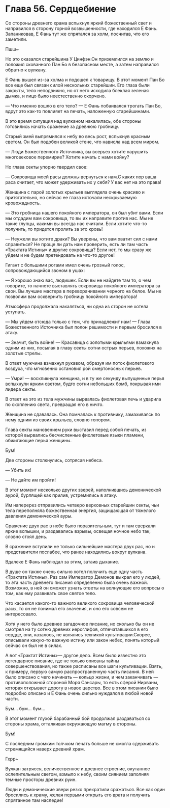 # Глава 56. Сердцебиение


Со стороны древнего храма вспыхнул яркий божественный свет и направился в сторону горной возвышенности, где находился Е Фань. Запаниковав, Е Фань тут же спрятался за холм, посчитав, что его заметили.

Пшш~

Но это оказался старейшина У Цинфэн.Он приземлился на землю и положил скованного Пан Бо в безопасном месте, а затем направился обратно к вулкану.

Е Фань вышел из-за холма и подошел к товарищу. В этот момент Пан Бо все еще был связан силой нескольких старейшин. Его глаза были закрыты, тело неподвижно, но от него исходила блеклая зеленая дымка, и лицо было неестественно скорчено.

— Что именно вошло в его тело? — Е Фань побаивался трогать Пан Бо, вдруг это как-то повлияет на печать, наложенную старейшинами.

В это время ситуация над вулканом накалилась, обе стороны готовились начать сражение за древнюю гробницу.

Старый змей выпрямился к небу во весь рост, вспыхнув красным светом. Он был подобен великой стене, что нависла над всем миром.

— Люди Божественного Источника, вы всерьез хотите нарушить многовековое перемирие? Хотите начать с нами войну?

Но глава секты упорно твердил свое:

— Сокровища моей расы должны вернуться к нам.С каких пор ваша раса считает, что может удерживать их у себя? У вас нет на это права!

Женщина с парой золотых крыльев выглядела очень красиво и притягательно, но сейчас ее глаза источали нескрываемую кровожадность.

— Это гробница нашего покойного императора, он был убит вами. Если мы отдадим вам сокровища, то вы их направите против нас. Мы не такие глупцы, какими вы всегда нас считали. Если хотите что-то получить, то придется пролить за это кровь!

— Неужели вы хотите драки? Вы уверены, что вам хватит сил с нами справиться? Не проще ли дать нам проверить, есть ли там часть «Трактата Истины» и другие сокровища? Если нет, то мы сразу же уйдем и не будем претендовать на что-то другое!

Гигант с большими рогами имел очень грозный голос, сопровождающийся звоном в ушах:

— Я хорошо знаю вас, людишек. Если вы не найдете там то, о чем говорите, то начнете выставлять сокровища покойного императора за свои. Вы лучшие мастера в переворачивании черного на белое. Мы не позволим вам осквернить гробницу покойного императора!

Атмосфера продолжала накаляться, ни одна из сторон не хотела уступать.

— Мы уйдем отсюда только с тем, что принадлежит нам! — Глава Божественного Источника был полон решимости и первым бросился в атаку.

— Значит, быть войне! — Красавица с золотыми крыльями взмахнула одним из них, посылая в главу секты сотни острых перьев, похожих на золотые стрелы.

В ответ мужчина взмахнул рукавом, образуя им поток фиолетового воздуха, что мгновенно остановил рой смертоносных перьев.

— Умри! — воскликнула женщина, и в ту же секунду выпущенные перья вспыхнули ярким светом, будто сотни небольших бомб, покрывая ими лидера секты.

В ответ на это из тела мужчины вырвалась фиолетовая печь и ударила по скоплению света, превращая его в ничто.

Женщина не сдавалась. Она помчалась к противнику, замахиваясь по нему одним из своих крыльев, словно топором.

Глава секты мановением руки выставил перед собой печать, из которой вырвались бесчисленные фиолетовые языки пламени, обжигающие перья женщины.

Бум!

Две стороны столкнулись, сотрясая небеса.

— Убить их!

— Не дайте им пройти!

В этот момент несколько других зверей, наполнившись демонической аурой, бурлящей как прилив, устремились в атаку.

Им наперерез отправились четверо верховных старейшин секты, чьи тела переполняла божественная энергия, защищающая от тяжелого давления демонической ауры.

Сражение двух рас в небе было поразительным, тут и там сверкали яркие вспышки, и раздавались взрывы, освещая ночное небо так, словно стоял день.

В сражение вступили не только сильнейшие мастера двух рас, но и представители послабее, что ранее находились вокруг вулкана.

Вдалеке Е Фань наблюдал за этим, затаив дыхание.

В душе он также очень сильно хотел получить еще одну часть «Трактата Истины». Раз сам Император Демонов выкрал его у людей, то эта часть древнего писания определенно была очень важной. Возможно, в ней он сможет узнать ответы на волнующие его вопросы о том, как ему развивать свое святое тело.

Что касается какого-то важного великого сокровища человеческой расы, то он не понимал его значения, и оно его совсем не интересовало.

Хотя у него было древнее загадочное писание, но сколько бы он не смотрел на ту сотню древних иероглифов, отпечатавшихся в его сердце, они, казалось, не являлись техникой культивации.Скорее, описывали какую-то важную истину или закон небес, понять который сейчас он был не в силах.

А вот «Трактат Истины»— другое дело. Всем было известно это легендарное писание, где не только описаны тайны совершенствования, но также расписаны все шаги культивации. Взять, к примеру, первую самую распространенную часть писания. В ней было описано с чего начинать — кольцо жизни, и чем заканчивать — противоположной стороной Моря Сансары, то есть сферой Нирваны, которая открывает дорогу в новое царство. Все в этом писании было подробно описано и Е Фань очень сильно нуждался в любой новой части.

Бум… бум… бум…

В этот момент глухой барабанный бой продолжал раздаваться со стороны храма, отталкивая окружающую магму в стороны.

Бум!

С последним громким толчком печать больше не смогла сдерживать стремящийся наверх древний храм.

Гхрр~

Вулкан затрясся, величественное и древнее строение, окутанное ослепительным светом, взмыло к небу, своим сиянием заполняя темные просторы древних руин.

Люди и демонические звери резко прекратили сражаться. Все как один бросились к храму, желая первыми открыть его врата и получить спрятанное там наследие!